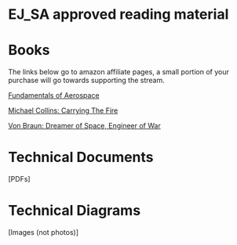 # EJ_SA approved reading material

# Books
The links below go to amazon affiliate pages, a small portion of your purchase will go towards supporting the stream.

[Fundamentals of Aerospace](https://ejsa.io/foad)

[Michael Collins: Carrying The Fire](https://amzn.to/3cfO5Kx)

[Von Braun: Dreamer of Space, Engineer of War](https://amzn.to/2S4uPZu)

# Technical Documents
[PDFs]

# Technical Diagrams
[Images (not photos)]
